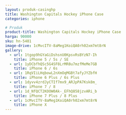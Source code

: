 ```yaml
---
layout: produk-casinghp
title: Washington Capitals Hockey iPhone Case
categories: iphone

# Produk
product-title: Washington Capitals Hockey iPhone Case
harga: 90000
sku: hn-5481
image-drive: 1cMvcITV-8aMeg1KoiQA0rh02xm7mt8rN
gallery:
  - url: 1tgop9hGYaGiDshsnU0KpsvRsBYzN7-Ih
    title: iPhone 5 / 5s / SE
  - url: 1yDCbfhQSc5G4SF8LrMR8u7mzfMeMe7GB
    title: iPhone 6 / 6s
  - url: 1RqVIiLHqbowL2nXmOqMGBt7afyJYZbfH
    title: iPhone 6 Plus / 6s Plus
  - url: 1dyvv4zrdJyCTIf7mx9_ARJpPA7Ksk8m_
    title: iPhone 7 / 8
  - url: 1d_NfQCT2KOOW0Ak-_EFhQ858jzvARi_b
    title: iPhone 7 Plus / 8 Plus
  - url: 1cMvcITV-8aMeg1KoiQA0rh02xm7mt8rN
    title: iPhone X
---
```

